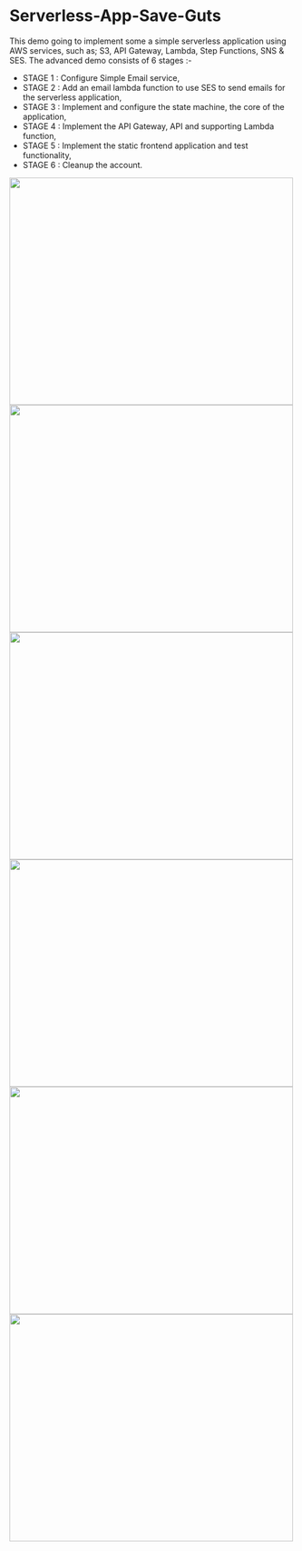# Serverless-App-Save-Guts

This demo going to implement some a simple serverless application using AWS services, such as; S3, API Gateway, Lambda, Step Functions, SNS & SES.
The advanced demo consists of 6 stages :-

- STAGE 1 : Configure Simple Email service,
- STAGE 2 : Add an email lambda function to use SES to send emails for the serverless application,
- STAGE 3 : Implement and configure the state machine, the core of the application,
- STAGE 4 : Implement the API Gateway, API and supporting Lambda function,
- STAGE 5 : Implement the static frontend application and test functionality,
- STAGE 6 : Cleanup the account.

<img src="https://github.com/cupumelody/Serverless-App-Save-Guts/assets/145847069/32064983-71e3-4bea-aa66-e972b37b6961" width="500" height="400"> <img src="https://github.com/cupumelody/Serverless-App-Save-Guts/assets/145847069/c3192a42-ce51-4f50-94a9-a8aeb9c4a966" width="500" height="400">
<img src="https://github.com/cupumelody/Serverless-App-Save-Guts/assets/145847069/3b39862e-6a75-4620-a682-f15c218652e1" width="500" height="400"> <img src="https://github.com/cupumelody/Serverless-App-Save-Guts/assets/145847069/64c8e2e5-96de-4e96-85da-23a5fd7e01b2" width="500" height="400">
<img src="https://github.com/cupumelody/Serverless-App-Save-Guts/assets/145847069/de2caf00-91f9-4225-92f5-1b53ee6218bd" width="500" height="400"> <img src="https://github.com/cupumelody/Serverless-App-Save-Guts/assets/145847069/04cd53a9-8637-4835-91dd-7e6e828d972f" width="500" height="400">

